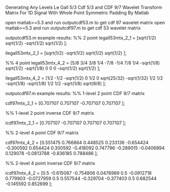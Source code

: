 Generating Any Levels Le Gall 5/3 Cdf 5/3 and CDF 9/7 Wavelet Transform Matrix For 1D Signal With Whole Point Symmetric Padding By Matlab 

open matlab>=5.3 and run outputcdf53.m to get cdf 97 wavelet matrix
open matlab>=5.3 and run outputcdf97.m to get cdf 53 wavelet matrix

outputcdf53.m example results:
%% 2 point
legall53mtx_2_1 = [sqrt(1/2) sqrt(1/2)
-sqrt(1/2) sqrt(1/2)
];
 
 
ilegall53mtx_2_1 = [sqrt(1/2) -sqrt(1/2)
sqrt(1/2) sqrt(1/2)
];
 
%% 4 point
legall53mtx_4_2 = [5/8 3/4 3/8 1/4
-7/8 -1/4 7/8 1/4
-sqrt(1/8) sqrt(1/2) -sqrt(1/8) 0
0 0 -sqrt(1/2) sqrt(1/2)
];
 
 
ilegall53mtx_4_2 = [1/2 -1/2 -sqrt(1/2) 0
1/2 0 sqrt(25/32) -sqrt(1/32)
1/2 1/2 -sqrt(1/8) -sqrt(1/8)
1/2 1/2 -sqrt(1/8) sqrt(9/8)
];

outputcdf97.m example results:
%% 1-level 2 point CDF 9/7 matrix
 
cdf97mtx_2_1 = [0.707107 0.707107
-0.707107 0.707107
];
 
 
%% 1-level 2 point inverse CDF 9/7 matrix
 
icdf97mtx_2_1 = [0.707107 -0.707107
0.707107 0.707107
];
 
%% 2-level 4 point CDF 9/7 matrix
 
cdf97mtx_4_2 = [0.551475 0.766864 0.448525 0.233136
-0.654424 -0.300592 0.654424 0.300592
-0.418092 0.747796 -0.289015 -0.0406894
0.129078 -0.0813788 -0.836185 0.788486
];
 
 
%% 2-level 4 point inverse CDF 9/7 matrix
 
icdf97mtx_4_2 = [0.5 -0.615087 -0.754806 0.0476989
0.5 -0.0912718 0.779903 -0.0727959
0.5 0.557544 -0.329704 -0.377403
0.5 0.682544 -0.145592 0.852699
];
